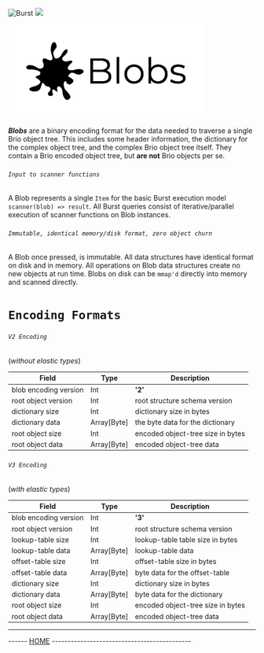 ![Burst](../../../../../../../..//../doc/burst_small.png "")
![](../../../../../../../../doc/brio_small.png "")

![Burst](./blobs.png "")

___Blobs___ are  a binary encoding format for the data needed 
to traverse a single Brio object tree.
This includes some header information, the dictionary for the
complex object tree, and the complex Brio object tree itself.
They contain a Brio encoded object tree, but __are not__ Brio objects per se.

###### `Input to scanner functions`
A Blob represents
a single `Item` for the basic Burst execution model `scanner(blob) => result`. All Burst queries consist
of iterative/parallel execution of scanner functions on Blob instances.

###### `Immutable, identical memory/disk format, zero object churn`
A Blob once pressed, is immutable. All data structures have identical format on disk and in memory. All
operations on Blob data structures create no new objects at run time. Blobs on disk can be `mmap'd`
directly into memory and scanned directly.

# `Encoding Formats`
###### `V2 Encoding`
(_without elastic types_)

| Field | Type | Description |
|---|---|---|
| blob encoding version | Int | __'2'__  |
| root object version | Int | root structure schema version |
| dictionary size | Int | dictionary size in bytes |
| dictionary data | Array[Byte] | the byte data for the dictionary |
| root object size | Int | encoded object-tree size in bytes |
| root object data | Array[Byte] | encoded object-tree data |

###### `V3 Encoding`
(_with elastic types_)

| Field | Type | Description |
|---|---|---|
| blob encoding version | Int | __'3'__  |
| root object version | Int | root structure schema version |
| lookup-table size | Int | lookup-table table size in bytes |
| lookup-table data | Array[Byte] | lookup-table data |
| offset-table size | Int | offset-table size in bytes |
| offset-table data | Array[Byte] | byte data for the offset-table |
| dictionary size | Int | dictionary size in bytes |
| dictionary data | Array[Byte] | byte data for the dictionary |
| root object size | Int | encoded object-tree size in bytes |
| root object data | Array[Byte] | encoded object-tree data |

---
------ [HOME](../../../../../../../../../readme.md) -------------------------------------------- 

